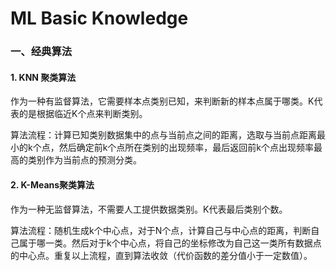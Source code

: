 # ML Basic Knowledge

### 一、经典算法

#### 1. KNN 聚类算法

作为一种有监督算法，它需要样本点类别已知，来判断新的样本点属于哪类。K代表的是根据临近K个点来判断类别。

算法流程：计算已知类别数据集中的点与当前点之间的距离，选取与当前点距离最小的k个点，然后确定前k个点所在类别的出现频率，最后返回前k个点出现频率最高的类别作为当前点的预测分类。

#### 2. K-Means聚类算法

作为一种无监督算法，不需要人工提供数据类别。K代表最后类别个数。

算法流程：随机生成k个中心点，对于N个点，计算自己与中心点的距离，判断自己属于哪一类。然后对于k个中心点，将自己的坐标修改为自己这一类所有数据点的中心点。重复以上流程，直到算法收敛（代价函数的差分值小于一定数值）。